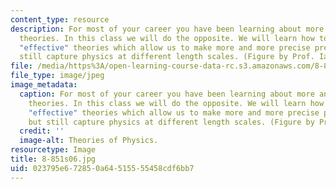 ```yaml
---
content_type: resource
description: For most of your career you have been learning about more and more general
  theories. In this class we will do the opposite. We will learn how to devise specific
  "effective" theories which allow us to make more and more precise predictions, but
  still capture physics at different length scales. (Figure by Prof. Iain Stewart.)
file: /media/https%3A/open-learning-course-data-rc.s3.amazonaws.com/8-851-strong-interactions-effective-field-theories-of-qcd-spring-2006/023795e672850a64515555458cdf6bb7_8-851s06.jpg
file_type: image/jpeg
image_metadata:
  caption: For most of your career you have been learning about more and more general
    theories. In this class we will do the opposite. We will learn how to devise specific
    "effective" theories which allow us to make more and more precise predictions,
    but still capture physics at different length scales. (Figure by Prof. Iain Stewart.)
  credit: ''
  image-alt: Theories of Physics.
resourcetype: Image
title: 8-851s06.jpg
uid: 023795e6-7285-0a64-5155-55458cdf6bb7
---
```

